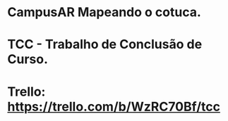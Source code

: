 # CampusAR Mapeando o cotuca.
# TCC - Trabalho de Conclusão de Curso.
# Trello: https://trello.com/b/WzRC70Bf/tcc
